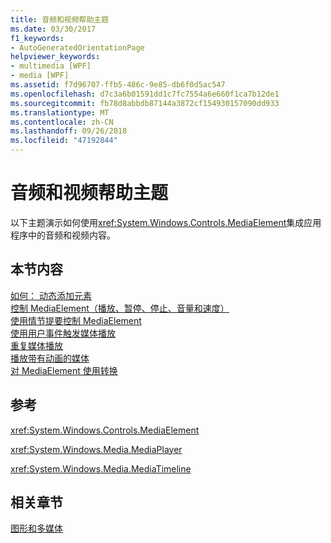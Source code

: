 ```yaml
---
title: 音频和视频帮助主题
ms.date: 03/30/2017
f1_keywords:
- AutoGeneratedOrientationPage
helpviewer_keywords:
- multimedia [WPF]
- media [WPF]
ms.assetid: f7d96707-ffb5-486c-9e85-db6f0d5ac547
ms.openlocfilehash: d7c3a6b01591dd1c7fc7554a6e660f1ca7b12de1
ms.sourcegitcommit: fb78d8abbdb87144a3872cf154930157090dd933
ms.translationtype: MT
ms.contentlocale: zh-CN
ms.lasthandoff: 09/26/2018
ms.locfileid: "47192844"
---
```

# <a name="audio-and-video-how-to-topics"></a>音频和视频帮助主题
以下主题演示如何使用<xref:System.Windows.Controls.MediaElement>集成应用程序中的音频和视频内容。  
  
## <a name="in-this-section"></a>本节内容  
 [如何： 动态添加元素](https://msdn.microsoft.com/library/d00f258a-7973-4de7-bc54-a3fc1f638419)  
 [控制 MediaElement（播放、暂停、停止、音量和速度）](../../../../docs/framework/wpf/graphics-multimedia/how-to-control-a-mediaelement-play-pause-stop-volume-and-speed.md)  
 [使用情节提要控制 MediaElement](../../../../docs/framework/wpf/graphics-multimedia/how-to-control-a-mediaelement-by-using-a-storyboard.md)  
 [使用用户事件触发媒体播放](../../../../docs/framework/wpf/graphics-multimedia/how-to-trigger-media-playback-with-a-user-event.md)  
 [重复媒体播放](../../../../docs/framework/wpf/graphics-multimedia/how-to-repeat-media-playback.md)  
 [播放带有动画的媒体](../../../../docs/framework/wpf/graphics-multimedia/how-to-play-media-with-animations.md)  
 [对 MediaElement 使用转换](../../../../docs/framework/wpf/graphics-multimedia/how-to-use-transforms-on-a-mediaelement.md)  
  
## <a name="reference"></a>参考  
 <xref:System.Windows.Controls.MediaElement>  
  
 <xref:System.Windows.Media.MediaPlayer>  
  
 <xref:System.Windows.Media.MediaTimeline>  
  
## <a name="related-sections"></a>相关章节  
 [图形和多媒体](../../../../docs/framework/wpf/graphics-multimedia/index.md)
